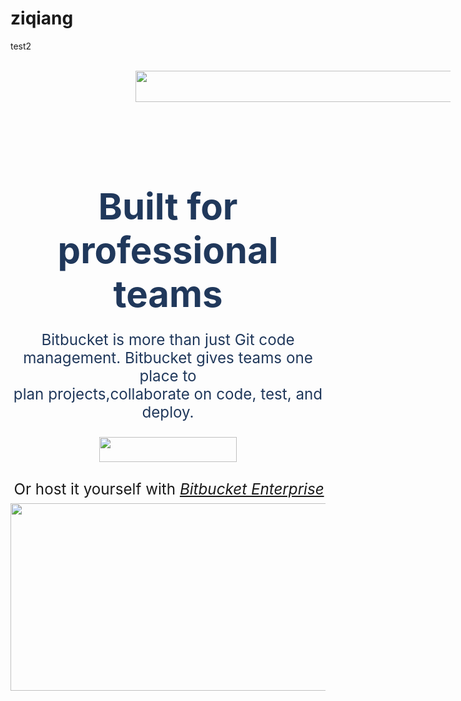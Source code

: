 # ziqiang
test2
<html>
<head>
<title>Bitbucket | The Git solution for professional teams
</title>
<meta charset="UTF-8">
</head>
<body>
<br>
<header margin=0 padding=0 border:=0 font-size=100% vertical-align=baseline>
<div style="height:70px" box-sizing=inherit>
<nav>
<div background-color="#FFF" box-shadow="0 2px 10px rgba(0,0,0,.25)">
<image src="file:///Users/wangkexin/Desktop/up.jpg" hspace=200 width=1000 height=50 alt=""/>
</div>
</nav>
</div>
</header>
<br>

<div align="center"> 
<div style="color:#20385b"class="component component--heading-textblock text-oversized"> 
<h1 class="heading"><big><big><big><big>Built for professional teams</h1> 
<p>Bitbucket is more than just Git code management. Bitbucket gives teams one place to<br> plan projects,collaborate on code, test, and deploy.</p> 
<image src="file:///Users/wangkexin/Desktop/get%20started.jpg" width=220 height=40alt=""/><br><br>
</div> 
<div class="component component--link-button"> 
</div> 
<div align="center" class="component component--textblock text-link" style="margin-right:-3px;"> 
Or host it yourself with   <I><U>Bitbucket Enterprise</U></I>
</div> 

<svg class="link-arrow-image" width="11px" height="8px" viewBox="0 0 11 8" version="1.1" xmlns="http://www.w3.org/2000/svg" xmlns:xlink="http://www.w3.org/1999/xlink">
<g stroke="none" stroke-width="1" fill="none" fill-rule="evenodd">
<g class="group-path" id="Fill-1"></path></g></g></svg> </a> </div> 
<div class="component component--image hide-sm hide-xs"align="center"> 
<img src="https://bitbucket-marketing-cdn.atlassian.com/dam/jcr:10218a75-9e62-445d-b14c-55c8e5ea7aeb/00_HeroImage.png?cdnVersion=kb" width=1000 height=300 class="component__image"> </div> </div>
</body>

</html>
